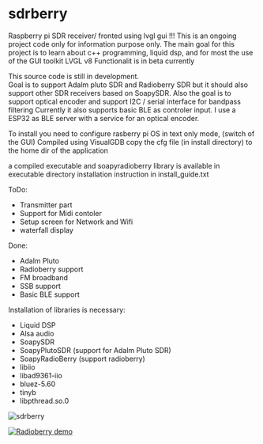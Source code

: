 # sdrberry
Raspberry pi SDR receiver/ fronted using lvgl gui
!!! This is an ongoing project code only for information purpose only. 
The main goal for this project is to learn about c++ programming, liquid dsp, and for most the use of the GUI toolkit LVGL v8
Functionalit is in beta currently

This source code is still in development.  
Goal is to support Adalm pluto SDR and Radioberry SDR but it should also support other SDR receivers based on SoapySDR.
Also the goal is to support optical encoder and support I2C / serial interface for bandpass filtering
Currently it also supports basic BLE as controler input. I use a ESP32 as BLE server with a service for an optical encoder.

To install you need to configure rasberry pi OS in text only mode, (switch of the GUI)
Compiled using VisualGDB
copy the cfg file (in install directory) to the home dir of the application

a compiled executable and soapyradioberry library is available in executable directory
installation instruction in install_guide.txt

ToDo:
- Transmitter part
- Support for Midi contoler
- Setup screen for Network and Wifi
- waterfall display

Done:
- Adalm Pluto
- Radioberry support
- FM broadband
- SSB support
- Basic BLE support


Installation of libraries is necessary:
- Liquid DSP
- Alsa audio
- SoapySDR
- SoapyPlutoSDR (support for Adalm Pluto SDR)
- SoapyRadioBerry (support radioberry)
- libiio
- libad9361-iio
- bluez-5.60
- tinyb
- libpthread.so.0

![sdrberry](https://github.com/paulh002/sdrberry/blob/master/IMG_20210731_015334.jpg)

[![Radioberry demo](https://img.youtube.com/vi/BMJiv3YGv-k/0.jpg)](https://www.youtube.com/watch?v=YBMJiv3YGv-k)
